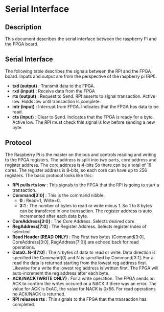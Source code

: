 # Serial Interface

## Description

This document describes the serial interface
between the raspberry PI and the FPGA board.

## Serial Interface

The following table describes the signals between
the RPI and the FPGA board. Inputs and output are from
the perspective of the raspberry pi (RPI).
* __txd (output)__ : Transmit data to the FPGA.
* __rxd (input)__  : Receive data from the FPGA
* __rts (output)__ : Request to Send. RPI asserts to signal transaction. Active low.
Holds low until transaction is complete.
* __intr (input)__ : Interrupt from FPGA. Indicates that the FPGA has data to be read.
* __cts (input)__ : Clear to Send. Indicates that the FPGA is ready for a byte.  Active low.
The RPI must check this signal is low before sending a new byte.

## Protocol

The Raspberry Pi is the master on the bus and controls reading
and writing to the FPGA registers.  The address is split into two
parts, core address and register address.  The core address is 4-bits
So there can be a total of 16 cores.  The register address is 8-bits,
so each core can have up to 256 registers.  The basic protocol looks like
this:
* __RPI pulls rts low__ : This signals to the FPGA that the RPI is going 
to start a transaction.
* __Command[3:0]__ : This is the command nibble.
    * __0__ : Read=1, Write=0.
    * __3:1__ : The number of bytes to read or write minus 1.  So 1 to 8 bytes
    can be transfered in one transaction.  The register address is auto incremented
    after each data byte.
* __CoreAddress[3:0]__ : The Core Address.  Selects desired core.
* __RegAddress[7:0]__ : The Register Address.  Selects register index of selected
* __Read Header (READ ONLY)__ : The First two bytes (Command[3:0], CoreAddress[3:0], RegAddress[7:0])  are echoed back for read operations.
* __Data0..N-1[7:0]__ : The N bytes of data to read or write.  Data direction
is specified the Command[0] and N is specified by Command[3:1].  For a read
the data is returned starting from the lowest reg address first.  Likewise for a write the lowest
reg address is written first.  The FPGA will auto-increment the reg address after each byte.
* __ACK/NACK (WRITE ONLY)__ : For a write operation. The FPGA sends an ACK to confirm the writes occured or a NACK
if there was an error.  The value for ACK is 0xAC, the value for NACK is 0x56.  For read operations no ACK/NACK is returned.
* __RPI releases rts__ : This signals to the FPGA that the transaction has
  completed.


